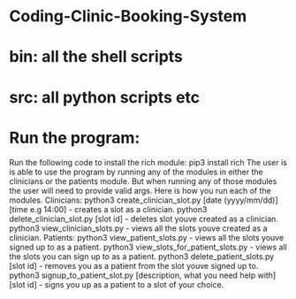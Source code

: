 # Coding-Clinic-Booking-System

# bin: all the shell scripts
# src: all python scripts etc


# Run the program:

Run the following code to install the rich module:
    pip3 install rich
The user is is able to use the program by running any of the modules in either the clinicians 
or the patients module. But when running any of those modules the user will need to provide valid args.
Here is how you run each of the modules.
Clinicians:
    python3 create_clinician_slot.py [date (yyyy/mm/dd)] [time e.g 14:00] - creates a slot as a clinician.
    python3 delete_clinician_slot.py [slot id] - deletes slot youve created as a clinician.
    python3 view_clinician_slots.py - views all the slots youve created as a clinician.
Patients:
    python3 view_patient_slots.py - views all the slots youve signed up to as a patient.
    python3 view_slots_for_patient_slots.py - views all the slots you can sign up to as a patient.
    python3 delete_patient_slots.py [slot id] - removes you as a patient from the slot youve signed up to.
    python3 signup_to_patient_slot.py [description, what you need help with] [slot id] - signs you up as a patient to a slot of your choice.